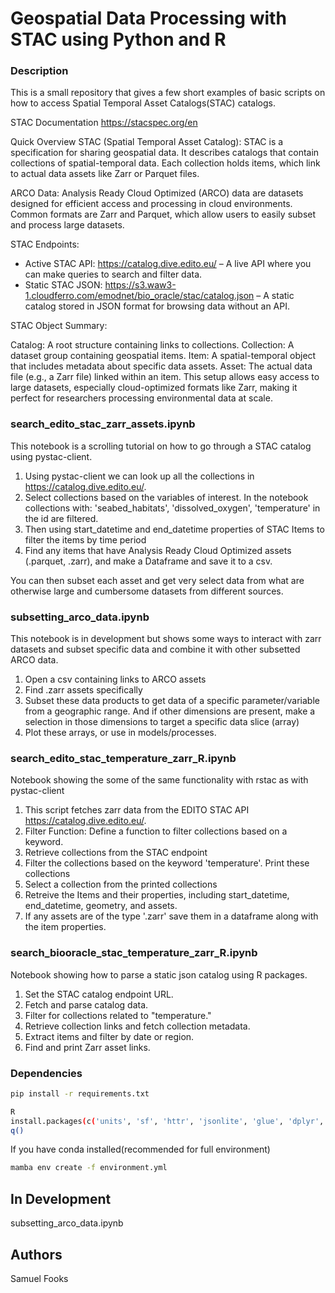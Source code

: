 # Geospatial Data Processing with STAC using Python and R

### Description
This is a small repository that gives a few short examples of basic scripts on how to access Spatial Temporal Asset Catalogs(STAC) catalogs. 

STAC Documentation https://stacspec.org/en

Quick Overview
STAC (Spatial Temporal Asset Catalog): STAC is a specification for sharing geospatial data. It describes catalogs that contain collections of spatial-temporal data. Each collection holds items, which link to actual data assets like Zarr or Parquet files.

ARCO Data: Analysis Ready Cloud Optimized (ARCO) data are datasets designed for efficient access and processing in cloud environments. Common formats are Zarr and Parquet, which allow users to easily subset and process large datasets.

STAC Endpoints:

- Active STAC API: https://catalog.dive.edito.eu/ – A live API where you can make queries to search and filter data.
- Static STAC JSON: https://s3.waw3-1.cloudferro.com/emodnet/bio_oracle/stac/catalog.json – A static catalog stored in JSON format for browsing data without an API.


STAC Object Summary:

Catalog: A root structure containing links to collections.
Collection: A dataset group containing geospatial items.
Item: A spatial-temporal object that includes metadata about specific data assets.
Asset: The actual data file (e.g., a Zarr file) linked within an item.
This setup allows easy access to large datasets, especially cloud-optimized formats like Zarr, making it perfect for researchers processing environmental data at scale.


### search_edito_stac_zarr_assets.ipynb

This notebook is a scrolling tutorial on how to go through a STAC catalog using pystac-client.  
1. Using pystac-client we can look up all the collections in  https://catalog.dive.edito.eu/.
2. Select collections based on the variables of interest.  In the notebook collections with: 'seabed_habitats', 'dissolved_oxygen', 'temperature' in the id are filtered.
3. Then using start_datetime and end_datetime properties of STAC Items to filter the items by time period
4. Find any items that have Analysis Ready Cloud Optimized assets (.parquet, .zarr), and make a Dataframe and save it to a csv.

You can then subset each asset and get very select data from what are otherwise large and cumbersome datasets from different sources.  

### subsetting_arco_data.ipynb

This notebook is in development but shows some ways to interact with zarr datasets and subset specific data and combine it with other subsetted ARCO data.
1. Open a csv containing links to ARCO assets
2. Find .zarr assets specifically
3. Subset these data products to get data of a specific parameter/variable from a geographic range.  And if other dimensions are present, make a selection in those dimensions to target a specific data slice (array)
4. Plot these arrays, or use in models/processes.

### search_edito_stac_temperature_zarr_R.ipynb
Notebook showing the some of the same functionality with rstac as with pystac-client
1. This script fetches zarr data from the EDITO STAC API https://catalog.dive.edito.eu/.  
2. Filter Function: Define a function to filter collections based on a keyword.
3. Retrieve collections from the STAC endpoint
4. Filter the collections based on the keyword 'temperature'.  Print these collections
5. Select a collection from the printed collections
6. Retreive the Items and their properties, including start_datetime, end_datetime, geometry, and assets.
7. If any assets are of the type '.zarr' save them in a dataframe along with the item properties.


### search_biooracle_stac_temperature_zarr_R.ipynb
Notebook showing how to parse a static json catalog using R packages.

1. Set the STAC catalog endpoint URL.
2. Fetch and parse catalog data.
3. Filter for collections related to "temperature."
4. Retrieve collection links and fetch collection metadata.
5. Extract items and filter by date or region.
6. Find and print Zarr asset links.


### Dependencies

```bash
pip install -r requirements.txt

R
install.packages(c('units', 'sf', 'httr', 'jsonlite', 'glue', 'dplyr', 'lubridate', 'tidyr', 'rstac', 'purrr'))
q()
```

If you have conda installed(recommended for full environment)
```bash
mamba env create -f environment.yml
```

## In Development

subsetting_arco_data.ipynb

## Authors

Samuel Fooks
